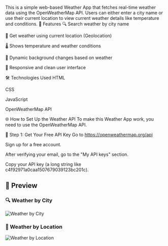
This is a simple web-based Weather App that fetches real-time weather data using the OpenWeatherMap API. Users can either enter a city name or use their current location to view current weather details like temperature and conditions. 
🚀 Features
🔍 Search weather by city name

📍 Get weather using current location (Geolocation)

🌡️ Shows temperature and weather conditions

🎨 Dynamic background changes based on weather

📱 Responsive and clean user interface

🛠️ Technologies Used
HTML

CSS

JavaScript

OpenWeatherMap API

🌐 How to Set Up the Weather API
To make this Weather App work, you need to use the OpenWeatherMap API.

🔑 Step 1: Get Your Free API Key
Go to https://openweathermap.org/api

Sign up for a free account.

After verifying your email, go to the "My API keys" section.

Copy your API key (a long string like c4f92971a0caa1507679039123bc201c).




## 📸 Preview

### 🔍 Weather by City

![Weather by City](Images/screenshot1.png)

### 📍 Weather by Location

![Weather by Location](Images/screenshot2.png)
